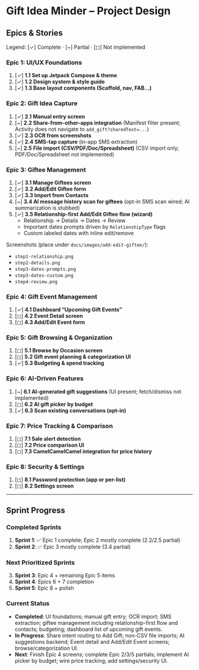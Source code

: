 # Gift Idea Minder – Project Design

## Epics & Stories

Legend: [✓] Complete · [~] Partial · [◻] Not implemented

### Epic 1: UI/UX Foundations
1. [✓] **1.1 Set up Jetpack Compose & theme**
2. [✓] **1.2 Design system & style guide**
3. [✓] **1.3 Base layout components (Scaffold, nav, FAB…)**

### Epic 2: Gift Idea Capture
1. [✓] **2.1 Manual entry screen**
2. [~] **2.2 Share-from-other-apps integration** (Manifest filter present; Activity does not navigate to `add_gift?sharedText=...`)
3. [✓] **2.3 OCR from screenshots**
4. [✓] **2.4 SMS-tap capture** (in-app SMS extraction)
5. [~] **2.5 File import (CSV/PDF/Doc/Spreadsheet)** (CSV import only; PDF/Doc/Spreadsheet not implemented)

### Epic 3: Giftee Management
1. [✓] **3.1 Manage Giftees screen**
2. [✓] **3.2 Add/Edit Giftee form**
3. [✓] **3.3 Import from Contacts**
4. [~] **3.4 AI message history scan for giftees** (opt-in SMS scan wired; AI summarization is stubbed)
5. [✓] **3.5 Relationship-first Add/Edit Giftee flow (wizard)**
   - Relationship → Details → Dates → Review
   - Important dates prompts driven by `RelationshipType` flags
   - Custom labeled dates with inline edit/remove

Screenshots (place under `docs/images/add-edit-giftee/`):
- `step1-relationship.png`
- `step2-details.png`
- `step3-dates-prompts.png`
- `step3-dates-custom.png`
- `step4-review.png`

### Epic 4: Gift Event Management
1. [✓] **4.1 Dashboard “Upcoming Gift Events”**
2. [◻] **4.2 Event Detail screen**
3. [◻] **4.3 Add/Edit Event form**

### Epic 5: Gift Browsing & Organization
1. [◻] **5.1 Browse by Occasion screen**
2. [◻] **5.2 Gift event planning & categorization UI**
3. [✓] **5.3 Budgeting & spend tracking**

### Epic 6: AI-Driven Features
1. [~] **6.1 AI-generated gift suggestions** (UI present; fetch/dismiss not implemented)
2. [◻] **6.2 AI gift picker by budget**
3. [✓] **6.3 Scan existing conversations (opt-in)**

### Epic 7: Price Tracking & Comparison
1. [◻] **7.1 Sale alert detection**
2. [◻] **7.2 Price comparison UI**
3. [◻] **7.3 CamelCamelCamel integration for price history**

### Epic 8: Security & Settings
1. [◻] **8.1 Password protection (app or per-list)**
2. [◻] **8.2 Settings screen**

---

## Sprint Progress

### Completed Sprints
1. **Sprint 1**: ✅ Epic 1 complete; Epic 2 mostly complete (2.2/2.5 partial)
2. **Sprint 2**: ✅ Epic 3 mostly complete (3.4 partial)

### Next Prioritized Sprints
3. **Sprint 3**: Epic 4 + remaining Epic 5 items
4. **Sprint 4**: Epics 6 + 7 completion
5. **Sprint 5**: Epic 8 + polish

### Current Status
- **Completed**: UI foundations; manual gift entry; OCR import; SMS extraction; giftee management including relationship-first flow and contacts; budgeting; dashboard list of upcoming gift events.
- **In Progress**: Share intent routing to Add Gift; non-CSV file imports; AI suggestions backend; Event detail and Add/Edit Event screens; browse/categorization UI.
- **Next**: Finish Epic 4 screens; complete Epic 2/3/5 partials; implement AI picker by budget; wire price tracking; add settings/security UI.
